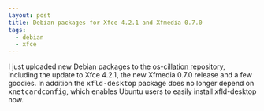 ```yaml
---
layout: post
title: Debian packages for Xfce 4.2.1 and Xfmedia 0.7.0
tags:
  - debian
  - xfce
---
```


I just uploaded new Debian packages to the <a href="http://os-works.com/view/debian/">os-cillation repository</a>, including the update to Xfce 4.2.1, the new Xfmedia 0.7.0 release and a few goodies. In addition the <tt>xfld-desktop</tt> package does no longer depend on <tt>xnetcardconfig</tt>, which enables Ubuntu users to easily install xfld-desktop now.
